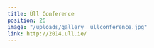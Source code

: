 ```yaml
---
title: Úll Conference
position: 26
image: "/uploads/gallery__ullconference.jpg"
link: http://2014.ull.ie/
---
```


